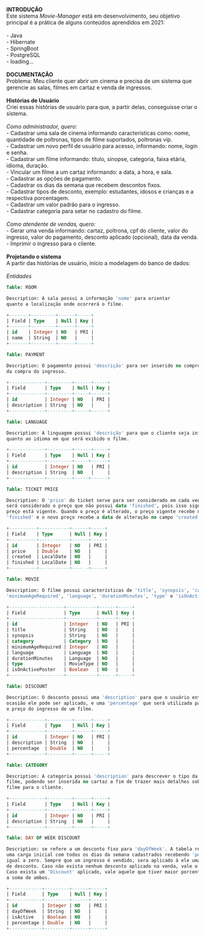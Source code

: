 **INTRODUÇÃO**
<br>Este sistema *Movie-Manager* está em desenvolvimento, seu objetivo principal é a prática de alguns conteúdos aprendidos em 2021:
<br><br>- Java
<br> - Hibernate
<br> - SpringBoot
<br> - PostgreSQL
<br> - loading...
<br><br>**DOCUMENTAÇÃO**
<br>Problema: Meu cliente quer abrir um cinema e precisa de um sistema que gerencie as salas, filmes em cartaz e venda de ingressos.
<br><br>**Histórias de Usuário**
<br>Criei essas histórias de usuário para que, a partir delas, conseguisse criar o sistema.
<br><br>*Como administrador, quero:*
<br> - Cadastrar uma sala de cinema informando características como: nome, quantidade de poltronas, tipos de filme suportados, poltronas vip.
<br> - Cadastrar um novo perfil de usuário para acesso, informando: nome, login e senha.
<br> - Cadastrar um filme informando: título, sinopse, categoria, faixa etária, idioma, duração.
<br> - Vincular um filme a um cartaz informando: a data, a hora, e sala.
<br> - Cadastrar as opções de pagamento.
<br> - Cadastrar os dias da semana que recebem descontos fixos.
<br> - Cadastrar tipos de desconto, exemplo: estudantes, idosos e crianças e a respectiva porcentagem.
<br> - Cadastrar um valor padrão para o ingresso.
<br> - Cadastrar categoria para setar no cadastro do filme.
<br><br>*Como atendente de vendas, quero:*
<br>- Gerar uma venda informando: cartaz, poltrona, cpf do cliente, valor do ingresso, valor do pagamento, desconto aplicado (opcional), data da venda.
<br>- Imprimir o ingresso para o cliente.
<br><br>**Projetando o sistema**
<br>A partir das histórias de usuário, inicio a modelagem do banco de dados:
<br><br>*Entidades*

```sql
Table: ROOM

Description: A sala possui a informação 'nome' para orientar 
quanto a localização onde ocorrerá o filme. 

+-------+---------+------+-----+
| Field | Type    | Null | Key |
+-------+---------+------+-----+
| id    | Integer | NO   | PRI |
| name  | String  | NO   |     |
+-------+---------+------+-----+
```

```sql
Table: PAYMENT

Description: O pagamento possui 'descrição' para ser inserido no comprovante
da compra do ingresso.

+-------------+---------+------+-----+
| Field       | Type    | Null | Key |
+-------------+---------+-----+------+
| id          | Integer | NO   | PRI |
| description | String  | NO   |     |
+-------------+---------+-----+------+
```

```sql
Table: LANGUAGE

Description: A linguagem possui 'descrição' para que o cliente seja informado 
quanto ao idioma em que será exibido o filme.

+-------------+---------+------+-----+
| Field       | Type    | Null | Key |
+-------------+---------+-----+------+
| id          | Integer | NO   | PRI |
| description | String  | NO   |     |
+-------------+---------+-----+------+
```

```sql
Table: TICKET PRICE

Description: O 'price' do ticket serve para ser considerado em cada venda. Sempre
será considerado o preço que não possui data 'finished', pois isso significa que o 
preço está vigente. Quando o preço é alterado, o preço vigente recebe nova data 
'finished' e o novo preço recebe a data de alteração no campo 'created'.

+----------+-----------+------+-----+
| Field    | Type      | Null | Key |
+----------+-----------+------+-----+
| id       | Integer   | NO   | PRI |
| price    | Double    | NO   |     |
| created  | LocalDate | NO   |     |
| finished | LocalDate | NO   |     |
+----------+-----------+---- -+-----+
```

```sql
Table: MOVIE

Description: O filme possui características de 'title', 'synopsis', 'category',
'minimumAgeRequired', 'language', 'durationMinutes', 'type' e 'isOnActivePoster'.

+--------------------+-----------+------+-----+
| Field              | Type      | Null | Key |
+--------------------+-----------+------+-----+
| id                 | Integer   | NO   | PRI |
| title              | String    | NO   |     |
| synopsis           | String    | NO   |     |
| category           | Category  | NO   |     |
| minimumAgeRequired | Integer   | NO   |     |
| language           | Language  | NO   |     |
| durationMinutes    | Language  | NO   |     |
| type               | MovieType | NO   |     |
| isOnActivePoster   | Boolean   | NO   |     |
+--------------------+-----------+---- -+-----+
```

```sql
Table: DISCOUNT

Description: O desconto possui uma 'description' para que o usuário entenda em que 
ocasião ele pode ser aplicado, e uma 'percentage' que será utilizada para reduzir
o preço do ingresso de um filme.

+-------------+---------+------+-----+
| Field       | Type    | Null | Key |
+-------------+---------+------+-----+
| id          | Integer | NO   | PRI |
| description | String  | NO   |     |
| percentage  | Double  | NO   |     |
+-------------+---------+------+-----+
```

```sql
Table: CATEGORY

Description: A categoria possui 'description' para descrever o tipo da história do 
filme, podendo ser inserida no cartaz a fim de trazer mais detalhes sobre o 
filme para o cliente.

+-------------+---------+------+-----+
| Field       | Type    | Null | Key |
+-------------+---------+------+-----+
| id          | Integer | NO   | PRI |
| description | String  | NO   |     |
+-------------+---------+------+-----+
```

```sql
Table: DAY OF WEEK DISCOUNT

Description: se refere a um desconto fixo para 'dayOfWeek'. A tabela recebe
uma carga inicial com todos os dias da semana cadastrados recebendo 'percentage'
igual a zero. Sempre que um ingresso é vendido, sera aplicado à ele uma porcentagem
de desconto. Caso não exista nenhum desconto aplicado na venda, vale o 'DayOfWeekDiscount'. 
Caso exista um 'Discount' aplicado, vale aquele que tiver maior porcentagem, nunca 
a soma de ambos.

+------------+---------+------+-----+
| Field      | Type    | Null | Key |
+------------+---------+------+-----+
| id         | Integer | NO   | PRI |
| dayOfWeek  | String  | NO   |     |
| isActive   | Boolean | NO   |     |
| percentage | Double  | NO   |     |
+------------+---------+------+-----+
```
